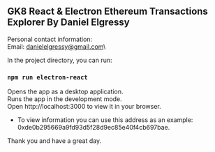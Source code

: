 ## GK8 React & Electron Ethereum Transactions Explorer By Daniel Elgressy
Personal contact information:\
Email: danielelgressy@gmail.com\

In the project directory, you can run:

### `npm run electron-react`

Opens the app as a desktop application.\
Runs the app in the development mode.\
Open http://localhost:3000 to view it in your browser.

- To view information you can use this address as an example: 0xde0b295669a9fd93d5f28d9ec85e40f4cb697bae.

Thank you and have a great day.
